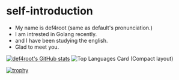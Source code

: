 # self-introduction
- My name is def4root (same as default's pronunciation.)
- I am intrested in Golang recently.
- and I have been studying the english.
- Glad to meet you.

[![def4root's GitHub stats](https://github-readme-stats.vercel.app/api?username=def4root&show_icons=true&theme=dark)](javascript:void(0)) ![Top Languages Card (Compact layout)](https://github-readme-stats.vercel.app/api/top-langs/?username=def4root&layout=compact&theme=dark)

[![trophy](https://github-profile-trophy.vercel.app/?username=def4root&theme=dark&column=7)](https://github.com/ryo-ma/github-profile-trophy)

